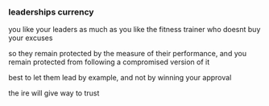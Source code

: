 ### leaderships currency

you like your leaders as much as you like the fitness trainer who doesnt buy your excuses

so they remain protected by the measure of their performance, and you remain protected from following a compromised version of it

best to let them lead by example, and not by winning your approval

the ire will give way to trust
